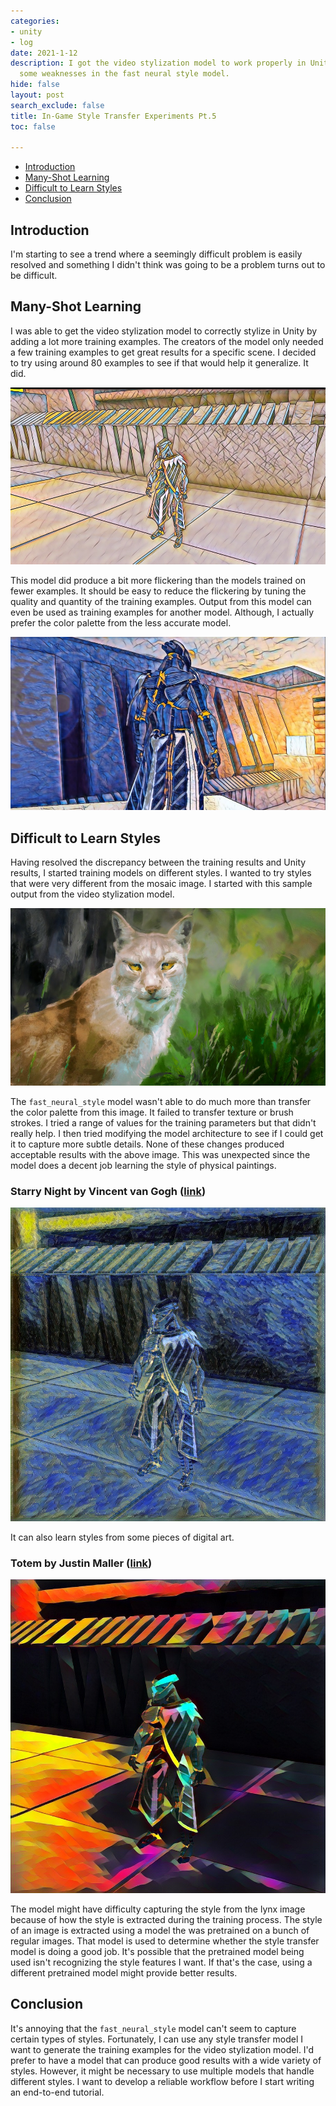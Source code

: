 ```yaml
---
categories:
- unity
- log
date: 2021-1-12
description: I got the video stylization model to work properly in Unity and found
  some weaknesses in the fast neural style model.
hide: false
layout: post
search_exclude: false
title: In-Game Style Transfer Experiments Pt.5
toc: false

---
```


* [Introduction](#introduction)
* [Many-Shot Learning](#many-shot-learning)
* [Difficult to Learn Styles](#difficult-to-learn-styles)
* [Conclusion](#conclusion)

## Introduction

I'm starting to see a trend where a seemingly difficult problem is easily resolved and something I didn't think was going to be a problem turns out to be difficult. 

## Many-Shot Learning

I was able to get the video stylization model to correctly stylize in Unity by adding a lot more training examples. The creators of the model only needed a few training examples to get great results for a specific scene. I decided to try using around 80 examples to see if that would help it generalize. It did.

![generator_mosaic_small_v6](..\images\in-game-style-transfer-experiments\part-5\generator_mosaic_small_v6.jpg)

This model did produce a bit more flickering than the models trained on fewer examples. It should be easy to reduce the flickering by tuning the quality and quantity of the training examples. Output from this model can even be used as training examples for another model. Although, I actually prefer the color palette from the less accurate model.

![few_shot_mosaic_frame](..\images\in-game-style-transfer-experiments\part-5\few_shot_mosaic_frame.jpg)

## Difficult to Learn Styles

Having resolved the discrepancy between the training results and Unity results, I started training models on different styles. I wanted to try styles that were very different from the mosaic image. I started with this sample output from the video stylization model.

![lynx_digital_painting](..\images\in-game-style-transfer-experiments\part-5\lynx_digital_painting.jpg)

The `fast_neural_style` model wasn't able to do much more than transfer the color palette from this image. It failed to transfer texture or brush strokes. I tried a range of values for the training parameters but that didn't really help. I then tried modifying the model architecture to see if I could get it to capture more subtle details. None of these changes produced acceptable results with the above image. This was unexpected since the model does a decent job learning the style of physical paintings.

### Starry Night by Vincent van Gogh ([link](https://commons.wikimedia.org/wiki/File:Van_Gogh_-_Starry_Night_-_Google_Art_Project.jpg))

![starry-night](..\images\in-game-style-transfer-experiments\part-5\starry-night.jpg)

It can also learn styles from some pieces of digital art.

### Totem by Justin Maller ([link](http://www.facets.la/2014/360/))

![facets-dragon](..\images\in-game-style-transfer-experiments\part-5\facets-dragon.jpg)

The model might have difficulty capturing the style from the lynx image because of how the style is extracted during the training process. The style of an image is extracted using a model the was pretrained on a bunch of regular images. That model is used to determine whether the style transfer model is doing a good job. It's possible that the pretrained model being used isn't recognizing the style features I want. If that's the case, using a different pretrained model might provide better results.

## Conclusion

It's annoying that the `fast_neural_style` model can't seem to capture certain types of styles. Fortunately, I can use any style transfer model I want to generate the training examples for the video stylization model. I'd prefer to have a model that can produce good results with a wide variety of styles. However, it might be necessary to use multiple models that handle different styles. I want to develop a reliable workflow before I start writing an end-to-end tutorial.

